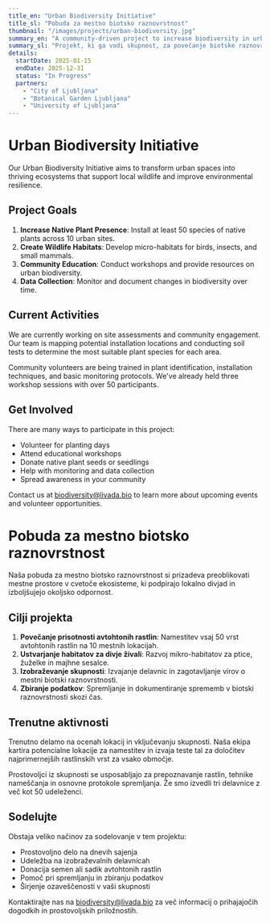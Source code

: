 ```yaml
---
title_en: "Urban Biodiversity Initiative"
title_sl: "Pobuda za mestno biotsko raznovrstnost"
thumbnail: "/images/projects/urban-biodiversity.jpg"
summary_en: "A community-driven project to increase biodiversity in urban environments through native plant installations and habitat creation."
summary_sl: "Projekt, ki ga vodi skupnost, za povečanje biotske raznovrstnosti v mestnih okoljih z namestitvijo avtohtonih rastlin in ustvarjanjem habitatov."
details:
  startDate: 2025-01-15
  endDate: 2025-12-31
  status: "In Progress"
  partners:
    - "City of Ljubljana"
    - "Botanical Garden Ljubljana"
    - "University of Ljubljana"
---
```


<!-- English Content -->
# Urban Biodiversity Initiative

Our Urban Biodiversity Initiative aims to transform urban spaces into thriving ecosystems that support local wildlife and improve environmental resilience.

## Project Goals

1. **Increase Native Plant Presence**: Install at least 50 species of native plants across 10 urban sites.
2. **Create Wildlife Habitats**: Develop micro-habitats for birds, insects, and small mammals.
3. **Community Education**: Conduct workshops and provide resources on urban biodiversity.
4. **Data Collection**: Monitor and document changes in biodiversity over time.

## Current Activities

We are currently working on site assessments and community engagement. Our team is mapping potential installation locations and conducting soil tests to determine the most suitable plant species for each area.

Community volunteers are being trained in plant identification, installation techniques, and basic monitoring protocols. We've already held three workshop sessions with over 50 participants.

## Get Involved

There are many ways to participate in this project:

- Volunteer for planting days
- Attend educational workshops
- Donate native plant seeds or seedlings
- Help with monitoring and data collection
- Spread awareness in your community

Contact us at biodiversity@livada.bio to learn more about upcoming events and volunteer opportunities.

<!-- Slovenian Content -->
# Pobuda za mestno biotsko raznovrstnost

Naša pobuda za mestno biotsko raznovrstnost si prizadeva preoblikovati mestne prostore v cvetoče ekosisteme, ki podpirajo lokalno divjad in izboljšujejo okoljsko odpornost.

## Cilji projekta

1. **Povečanje prisotnosti avtohtonih rastlin**: Namestitev vsaj 50 vrst avtohtonih rastlin na 10 mestnih lokacijah.
2. **Ustvarjanje habitatov za divje živali**: Razvoj mikro-habitatov za ptice, žuželke in majhne sesalce.
3. **Izobraževanje skupnosti**: Izvajanje delavnic in zagotavljanje virov o mestni biotski raznovrstnosti.
4. **Zbiranje podatkov**: Spremljanje in dokumentiranje sprememb v biotski raznovrstnosti skozi čas.

## Trenutne aktivnosti

Trenutno delamo na ocenah lokacij in vključevanju skupnosti. Naša ekipa kartira potencialne lokacije za namestitev in izvaja teste tal za določitev najprimernejših rastlinskih vrst za vsako območje.

Prostovoljci iz skupnosti se usposabljajo za prepoznavanje rastlin, tehnike nameščanja in osnovne protokole spremljanja. Že smo izvedli tri delavnice z več kot 50 udeleženci.

## Sodelujte

Obstaja veliko načinov za sodelovanje v tem projektu:

- Prostovoljno delo na dnevih sajenja
- Udeležba na izobraževalnih delavnicah
- Donacija semen ali sadik avtohtonih rastlin
- Pomoč pri spremljanju in zbiranju podatkov
- Širjenje ozaveščenosti v vaši skupnosti

Kontaktirajte nas na biodiversity@livada.bio za več informacij o prihajajočih dogodkih in prostovoljskih priložnostih.
